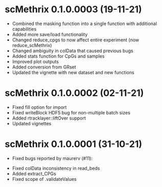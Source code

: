 # scMethrix 0.1.0.0003 (19-11-21)

* Combined the masking function into a single function with additional capabilities
* Added more save/load functionality
* Changed reduce_cpgs to now affect entire experiment (now reduce_scMethrix)
* Changed ambiguity in colData that caused previous bugs
* Added stats function for CpGs and samples
* Improved plot outputs
* Added conversion from GRset
* Updated the vignette with new dataset and new functions

# scMethrix 0.1.0.0002 (02-11-21)

* Fixed fill option for import
* Fixed writeBlock HDF5 bug for non-multiple batch sizes
* Added rtracklayer::liftOver support
* Updated vignettes

# scMethrix 0.1.0.0001 (31-10-21)

* Fixed bugs reported by maurerv (#11): 
+ Fixed colData inconsistency in read_beds
+ Added extract_CPGs
+ Fixed scope of .validateValues